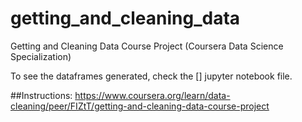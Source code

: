 # getting_and_cleaning_data
Getting and Cleaning Data Course Project (Coursera Data Science Specialization)

To see the dataframes generated, check the [] jupyter notebook file.

##Instructions:
https://www.coursera.org/learn/data-cleaning/peer/FIZtT/getting-and-cleaning-data-course-project
